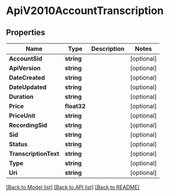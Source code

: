 # ApiV2010AccountTranscription

## Properties

Name | Type | Description | Notes
------------ | ------------- | ------------- | -------------
**AccountSid** | **string** |  | [optional] 
**ApiVersion** | **string** |  | [optional] 
**DateCreated** | **string** |  | [optional] 
**DateUpdated** | **string** |  | [optional] 
**Duration** | **string** |  | [optional] 
**Price** | **float32** |  | [optional] 
**PriceUnit** | **string** |  | [optional] 
**RecordingSid** | **string** |  | [optional] 
**Sid** | **string** |  | [optional] 
**Status** | **string** |  | [optional] 
**TranscriptionText** | **string** |  | [optional] 
**Type** | **string** |  | [optional] 
**Uri** | **string** |  | [optional] 

[[Back to Model list]](../README.md#documentation-for-models) [[Back to API list]](../README.md#documentation-for-api-endpoints) [[Back to README]](../README.md)


